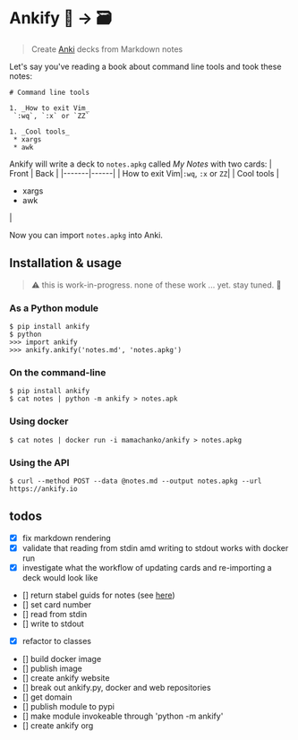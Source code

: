 # Ankify 📝 → 🗃

> Create [Anki](https://apps.ankiweb.net) decks from Markdown notes 

Let's say you've reading a book about command line tools and took these notes:
```
# Command line tools

1. _How to exit Vim_
 `:wq`, `:x` or `ZZ`

1. _Cool tools_
 * xargs
 * awk
```

Ankify will write a deck to `notes.apkg` called _My Notes_ with two cards:
| Front | Back |
|-------|------|
| How to exit Vim|`:wq`, `:x` or `ZZ`|
| Cool tools | <ul><li>xargs</li><li>awk</li></ul> |

Now you can import `notes.apkg` into Anki.

## Installation & usage

> ⚠️  this is work-in-progress. none of these work ... yet. stay tuned. 🦺

### As a Python module
```
$ pip install ankify
$ python
>>> import ankify
>>> ankify.ankify('notes.md', 'notes.apkg')
```

### On the command-line
```
$ pip install ankify
$ cat notes | python -m ankify > notes.apk
```

### Using docker

```
$ cat notes | docker run -i mamachanko/ankify > notes.apkg
```

### Using the API
```
$ curl --method POST --data @notes.md --output notes.apkg --url https://ankify.io
```

## todos
 * [x] fix markdown rendering
 * [x] validate that reading from stdin amd writing to stdout works with docker run
 * [x] investigate what the workflow of updating cards and re-importing a deck
   would look like
 * [] return stabel guids for notes (see [here](https://github.com/kerrickstaley/genanki#note-guids))
 * [] set card number
 * [] read from stdin
 * [] write to stdout
 * [x] refactor to classes
 * [] build docker image
 * [] publish image
 * [] create ankify website
 * [] break out ankify.py, docker and web repositories 
 * [] get domain
 * [] publish module to pypi
 * [] make module invokeable through 'python -m ankify'
 * [] create ankify org

